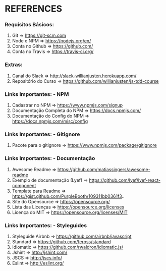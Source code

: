 # REFERENCES


### Requisitos Básicos:
1. Git             => https://git-scm.com
2. Node e NPM      => https://nodejs.org/en/
3. Conta no Github => https://github.com/
4. Conta no Travis => https://travis-ci.org/

### Extras:
1. Canal do Slack       => http://slack-willianjusten.herokuapp.com/
2. Repositório do Curso => https://github.com/willianjusten/js-tdd-course


### Links Importantes: - NPM
1. Cadastrar no NPM              => https://www.npmjs.com/signup
2. Documentação Completa do NPM  => https://docs.npmjs.com/
3. Documentação do Config do NPM => https://docs.npmjs.com/misc/config


### Links Importantes: - Gitignore
1. Pacote para o gitignore => https://www.npmjs.com/package/gitignore


### Links Importantes: - Documentação
1. Awesome Readme                 => https://github.com/matiassingers/awesome-readme
2. Exemplo de documentação (Lyef) => https://github.com/lyef/lyef-react-component
3. Template para Readme           => https://gist.github.com/PurpleBooth/109311bb0361f3..
4. Site do Opensource             => https://opensource.org/
5. Lista das Licenças             => https://opensource.org/licenses
6. Licença do MIT                 => https://opensource.org/licenses/MIT


### Links Importantes: - Styleguides
1. Styleguide Airbnb => https://github.com/airbnb/javascript
2. Standard          => https://github.com/feross/standard
3. Idiomatic         => https://github.com/rwaldron/idiomatic.js/
4. Jshint            => http://jshint.com/
5. JSCS              => http://jscs.info/
6. Eslint            => http://eslint.org/